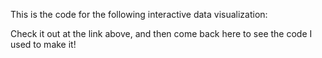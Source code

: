 This is the code for the following interactive data visualization: 

Check it out at the link above, and then come back here to see the code I used to make it!
